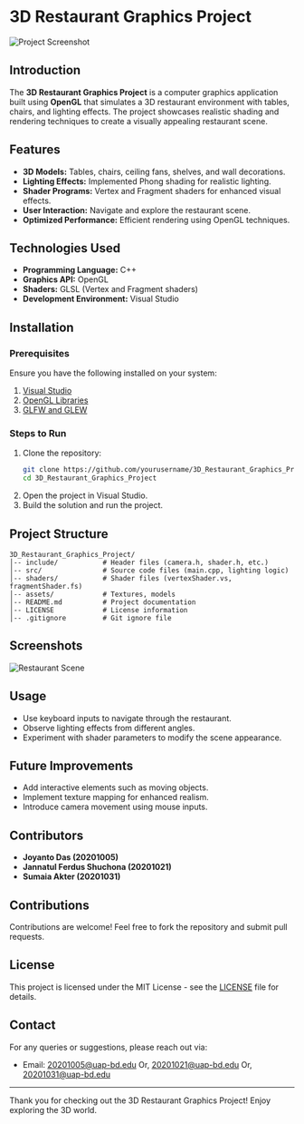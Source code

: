 # 3D Restaurant Graphics Project

![Project Screenshot](link-to-screenshot)

## Introduction
The **3D Restaurant Graphics Project** is a computer graphics application built using **OpenGL** that simulates a 3D restaurant environment with tables, chairs, and lighting effects. The project showcases realistic shading and rendering techniques to create a visually appealing restaurant scene.

## Features
- **3D Models:** Tables, chairs, ceiling fans, shelves, and wall decorations.
- **Lighting Effects:** Implemented Phong shading for realistic lighting.
- **Shader Programs:** Vertex and Fragment shaders for enhanced visual effects.
- **User Interaction:** Navigate and explore the restaurant scene.
- **Optimized Performance:** Efficient rendering using OpenGL techniques.

## Technologies Used
- **Programming Language:** C++
- **Graphics API:** OpenGL
- **Shaders:** GLSL (Vertex and Fragment shaders)
- **Development Environment:** Visual Studio

## Installation
### Prerequisites
Ensure you have the following installed on your system:
1. [Visual Studio](https://visualstudio.microsoft.com/)
2. [OpenGL Libraries](https://www.khronos.org/opengl/wiki/Getting_Started)
3. [GLFW and GLEW](https://www.glfw.org/)

### Steps to Run
1. Clone the repository:
   ```bash
   git clone https://github.com/yourusername/3D_Restaurant_Graphics_Project.git
   cd 3D_Restaurant_Graphics_Project
   ```
2. Open the project in Visual Studio.
3. Build the solution and run the project.

## Project Structure
```
3D_Restaurant_Graphics_Project/
│-- include/           # Header files (camera.h, shader.h, etc.)
│-- src/               # Source code files (main.cpp, lighting logic)
│-- shaders/           # Shader files (vertexShader.vs, fragmentShader.fs)
│-- assets/            # Textures, models
│-- README.md          # Project documentation
│-- LICENSE            # License information
│-- .gitignore         # Git ignore file
```

## Screenshots
![Restaurant Scene](link-to-screenshot)

## Usage
- Use keyboard inputs to navigate through the restaurant.
- Observe lighting effects from different angles.
- Experiment with shader parameters to modify the scene appearance.

## Future Improvements
- Add interactive elements such as moving objects.
- Implement texture mapping for enhanced realism.
- Introduce camera movement using mouse inputs.

## Contributors
- **Joyanto Das (20201005)**
- **Jannatul Ferdus Shuchona (20201021)**
- **Sumaia Akter (20201031)**

## Contributions
Contributions are welcome! Feel free to fork the repository and submit pull requests.

## License
This project is licensed under the MIT License - see the [LICENSE](LICENSE) file for details.

## Contact
For any queries or suggestions, please reach out via:
- Email: 20201005@uap-bd.edu Or, 20201021@uap-bd.edu Or, 20201031@uap-bd.edu

---

Thank you for checking out the 3D Restaurant Graphics Project! Enjoy exploring the 3D world.


